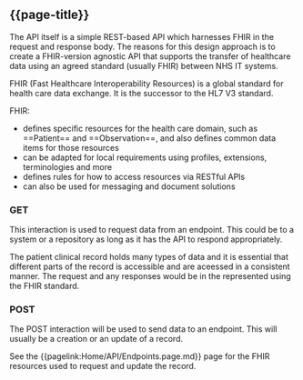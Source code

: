 ## {{page-title}}

The API itself is a simple REST-based API which harnesses FHIR in the request and response body.
The reasons for this design approach is to create a FHIR-version agnostic API that supports the transfer of healthcare data using an agreed standard (usually FHIR) between NHS IT systems.

FHIR (Fast Healthcare Interoperability Resources) is a global standard for health care data exchange. It is the successor to the HL7 V3 standard.

FHIR:

- defines specific resources for the health care domain, such as ==Patient== and ==Observation==, and also defines common data items for those resources
- can be adapted for local requirements using profiles, extensions, terminologies and more
- defines rules for how to access resources via RESTful APIs
- can also be used for messaging and document solutions


### GET

This interaction is used to request data from an endpoint. This could be to a system or a repository as long as it has the API to respond appropriately.

The patient clinical record holds many types of data and it is essential that different parts of the record is accessible and are aceessed in a consistent manner. The request and any responses would be in the represented using the FHIR standard.


### POST

The POST interaction will be used to send data to an endpoint. This will usually be a creation or an update of a record.

See the {{pagelink:Home/API/Endpoints.page.md}} page for the FHIR resources used to request and update the record.

